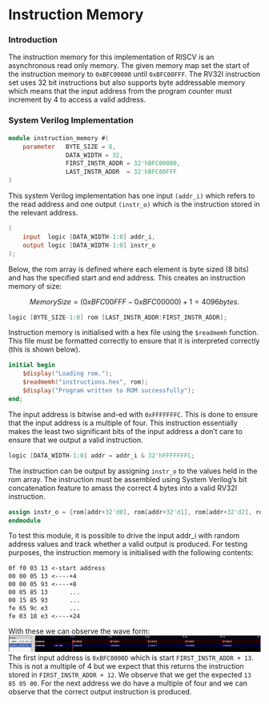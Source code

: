 # Instruction Memory
### Introduction
The instruction memory for this implementation of RISCV is an asynchronous read only memory. The given memory map set the start of the instruction memory to `0xBFC00000` until `0xBFC00FFF`. The RV32I instruction set uses 32 bit instructions but also supports byte addressable memory which means that the input address from the program counter must increment by 4 to access a valid address.

### System Verilog Implementation
```verilog
module instruction_memory #(
    parameter   BYTE_SIZE = 8,
                DATA_WIDTH = 32,
                FIRST_INSTR_ADDR = 32'hBFC00000,
                LAST_INSTR_ADDR  = 32'hBFC00FFF
)
```
This system Verilog implementation has one input `(addr_i)` which refers to the read address and one output `(instr_o)` which is the instruction stored in the relevant address.
```verilog
(
    input  logic [DATA_WIDTH-1:0] addr_i,
    output logic [DATA_WIDTH-1:0] instr_o
);
```
Below, the rom array is defined where each element is byte sized (8 bits) and has the specified start and end address. This creates an instruction memory of size:

$$Memory Size=(0xBFC00FFF−0xBFC00000)+1 = 4096 bytes.$$
```verilog
logic [BYTE_SIZE-1:0] rom [LAST_INSTR_ADDR:FIRST_INSTR_ADDR];
```
Instruction memory is initialised with a hex file using the `$readmemh` function. This file must be formatted correctly to ensure that it is interpreted correctly (this is shown below).
```verilog
initial begin
    $display("Loading rom.");
    $readmemh("instructions.hex", rom);
    $display("Program written to ROM successfully");
end;
```
The input address is bitwise and-ed with `0xFFFFFFFC`. This is done to ensure that the input address is a multiple of four. This instruction essentially makes the least two significant bits of the input address a don’t care to ensure that we output a valid instruction.
```verilog
logic [DATA_WIDTH-1:0] addr = addr_i & 32'hFFFFFFFC;
```
The instruction can be output by assigning `instr_o` to the values held in the rom array. The instruction must be assembled using System Verilog’s bit concatenation feature to amass the correct 4 bytes into a valid RV32I instruction.
```verilog
assign instr_o = {rom[addr+32'd0], rom[addr+32'd1], rom[addr+32'd2], rom[addr+32'd3]};
endmodule
```
To test this module, it is possible to drive the input addr_i with random address values and track whether a valid output is produced. For testing purposes, the instruction memory is initialised with the following contents:
```hex
0f f0 03 13 <-start address
00 00 05 13 <----+4
00 00 05 93 <----+8
00 05 85 13      ...
00 15 85 93      ...
fe 65 9c e3      ...
fe 03 18 e3 <----+24
```
With these we can observe the wave form:
![Instruction Memory Waveform](../../images/imagesUtsav/Instruction_memory_waveform.png)
The first input address is `0xBFC0000D` which is start `FIRST_INSTR_ADDR + 13`. This is not a multiple of 4 but we expect that this returns the instruction stored in `FIRST_INSTR_ADDR + 12`. We observe that we get the expected `13 85 05 00`. For the next address we do have a multiple of four and we can observe that the correct output instruction is produced.

